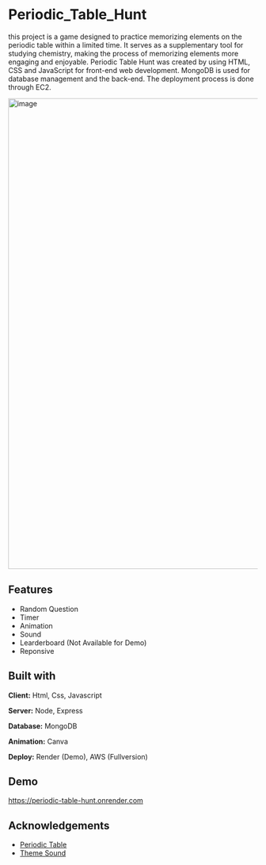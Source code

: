 # Periodic_Table_Hunt

this project is a game designed to practice memorizing elements on the periodic table within a limited time. It serves as a supplementary tool for studying chemistry, making the process of memorizing elements more engaging and enjoyable.
Periodic Table Hunt was created by using HTML, CSS and JavaScript for front-end web development. MongoDB is used for database management and the back-end. The deployment process is done through EC2.

<img width="949" alt="image" src="https://github.com/F2CEDT-G37/Periodic_Table_Hunt/assets/64091894/7c9e4ecf-16fc-4193-b0d4-72f6eaff3440">

## Features

- Random Question
- Timer
- Animation
- Sound
- Learderboard (Not Available for Demo)
- Reponsive


## Built with

**Client:** Html, Css, Javascript

**Server:** Node, Express

**Database:** MongoDB

**Animation:** Canva

**Deploy:** Render (Demo), AWS (Fullversion)

## Demo
https://periodic-table-hunt.onrender.com


## Acknowledgements

 - [Periodic Table](https://ptable.com/#Properties)
 - [Theme Sound](https://www.youtube.com/watch?v=U2Fjfqm-7g8&t=4s)
